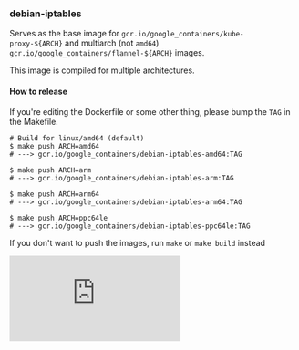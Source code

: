 ### debian-iptables

Serves as the base image for `gcr.io/google_containers/kube-proxy-${ARCH}` and multiarch (not `amd64`) `gcr.io/google_containers/flannel-${ARCH}` images.

This image is compiled for multiple architectures.

#### How to release

If you're editing the Dockerfile or some other thing, please bump the `TAG` in the Makefile.

```console
# Build for linux/amd64 (default)
$ make push ARCH=amd64
# ---> gcr.io/google_containers/debian-iptables-amd64:TAG

$ make push ARCH=arm
# ---> gcr.io/google_containers/debian-iptables-arm:TAG

$ make push ARCH=arm64
# ---> gcr.io/google_containers/debian-iptables-arm64:TAG

$ make push ARCH=ppc64le
# ---> gcr.io/google_containers/debian-iptables-ppc64le:TAG
```

If you don't want to push the images, run `make` or `make build` instead


[![Analytics](https://kubernetes-site.appspot.com/UA-36037335-10/GitHub/build-tools/debian-iptables/README.md?pixel)]()
